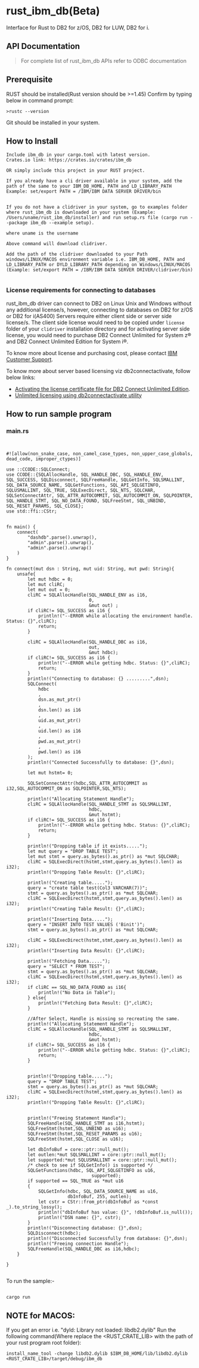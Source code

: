 # rust_ibm_db(Beta)

Interface for Rust to DB2 for z/OS, DB2 for LUW, DB2 for i.

## API Documentation

> For complete list of rust_ibm_db APIs refer to ODBC documentation

## Prerequisite

RUST should be installed(Rust version should be >=1.45)
Confirm by typing below in command prompt:

```
>rustc --version

```

Git should be installed in your system.

## How to Install
```
Include ibm_db in your cargo.toml with latest version.
Crates.io link: https://crates.io/crates/ibm_db

OR simply include this project in your RUST project.

If you already have a cli driver available in your system, add the path of the same to your IBM_DB_HOME, PATH and LD_LIBRARY_PATH
Example: set/export PATH = /IBM/IBM DATA SERVER DRIVER/bin


If you do not have a clidriver in your system, go to examples folder where rust_ibm_db is downloaded in your system (Example: /Users/uname/rust_ibm_db/installer) and run setup.rs file (cargo run --package ibm_db --example setup).

where uname is the username

Above command will download clidriver.

Add the path of the clidriver downloaded to your Path windows/LINUX/MACOS environment variable i.e. IBM_DB_HOME, PATH and LD_LIBRARY_PATH or DYLD_LIBRARY_PATH depending on Windows/LINUX/MACOS
(Example: set/export PATH = /IBM/IBM DATA SERVER DRIVER/clidriver/bin)


```

### <a name="Licenserequirements"></a> License requirements for connecting to databases

rust_ibm_db driver can connect to DB2 on Linux Unix and Windows without any additional license/s, however, connecting to databases on DB2 for z/OS or DB2 for i(AS400) Servers require either client side or server side license/s. The client side license would need to be copied under `license` folder of your `clidriver` installation directory and for activating server side license, you would need to purchase DB2 Connect Unlimited for System z® and DB2 Connect Unlimited Edition for System i®.

To know more about license and purchasing cost, please contact [IBM Customer Support](http://www-05.ibm.com/support/operations/zz/en/selectcountrylang.html).

To know more about server based licensing viz db2connectactivate, follow below links:
* [Activating the license certificate file for DB2 Connect Unlimited Edition](https://www.ibm.com/developerworks/community/blogs/96960515-2ea1-4391-8170-b0515d08e4da/entry/unlimited_licensing_in_non_java_drivers_using_db2connectactivate_utlility1?lang=en).
* [Unlimited licensing using db2connectactivate utility](https://www.ibm.com/developerworks/community/blogs/96960515-2ea1-4391-8170-b0515d08e4da/entry/unlimited_licensing_in_non_java_drivers_using_db2connectactivate_utlility1?lang=en.)

## How to run sample program

### main.rs

```


#![allow(non_snake_case, non_camel_case_types, non_upper_case_globals, dead_code, improper_ctypes)]

use ::CCODE::SQLConnect;
use CCODE::{SQLAllocHandle, SQL_HANDLE_DBC, SQL_HANDLE_ENV, SQL_SUCCESS, SQLDisconnect, SQLFreeHandle, SQLGetInfo, SQLSMALLINT, SQL_DATA_SOURCE_NAME, SQLGetFunctions, SQL_API_SQLGETINFO, SQLUSMALLINT, SQL_TRUE, SQLExecDirect, SQL_NTS, SQLCHAR, SQLSetConnectAttr, SQL_ATTR_AUTOCOMMIT, SQL_AUTOCOMMIT_ON, SQLPOINTER, SQL_HANDLE_STMT, SQL_NO_DATA_FOUND, SQLFreeStmt, SQL_UNBIND, SQL_RESET_PARAMS, SQL_CLOSE};
use std::ffi::CStr;


fn main() {
    connect(
        "dashdb".parse().unwrap(),
        "admin".parse().unwrap(),
        "admin".parse().unwrap()
    )
}

fn connect(mut dsn : String, mut uid: String, mut pwd: String){
    unsafe{
        let mut hdbc = 0;
        let mut cliRC;
        let mut out = 0;
        cliRC = SQLAllocHandle(SQL_HANDLE_ENV as i16,
                               0,
                               &mut out) ;
        if cliRC!= SQL_SUCCESS as i16 {
            println!("--ERROR while allocating the environment handle. Status: {}",cliRC);
            return;
        }

        cliRC = SQLAllocHandle(SQL_HANDLE_DBC as i16,
                               out,
                               &mut hdbc);
        if cliRC!= SQL_SUCCESS as i16 {
            println!("--ERROR while getting hdbc. Status: {}",cliRC);
            return;
        }
        println!("Connecting to database: {} .........",dsn);
        SQLConnect(
            hdbc
            ,
            dsn.as_mut_ptr()
            ,
            dsn.len() as i16
            ,
            uid.as_mut_ptr()
            ,
            uid.len() as i16
            ,
            pwd.as_mut_ptr()
            ,
            pwd.len() as i16
        );
        println!("Connected Successfully to database: {}",dsn);

        let mut hstmt= 0;

        SQLSetConnectAttr(hdbc,SQL_ATTR_AUTOCOMMIT as i32,SQL_AUTOCOMMIT_ON as SQLPOINTER,SQL_NTS);

        println!("Allocating Statement Handle");
        cliRC = SQLAllocHandle(SQL_HANDLE_STMT as SQLSMALLINT,
                               hdbc,
                               &mut hstmt);
        if cliRC!= SQL_SUCCESS as i16 {
            println!("--ERROR while getting hdbc. Status: {}",cliRC);
            return;
        }

        println!("Dropping table if it exists.....");
        let mut query = "DROP TABLE TEST";
        let mut stmt = query.as_bytes().as_ptr() as *mut SQLCHAR;
        cliRC = SQLExecDirect(hstmt,stmt,query.as_bytes().len() as i32);
        println!("Dropping Table Result: {}",cliRC);

        println!("Creating table.....");
        query = "create table test(Col3 VARCHAR(7))";
        stmt = query.as_bytes().as_ptr() as *mut SQLCHAR;
        cliRC = SQLExecDirect(hstmt,stmt,query.as_bytes().len() as i32);
        println!("Creating Table Result: {}",cliRC);

        println!("Inserting Data.....");
        query = "INSERT INTO TEST VALUES ('Binit')";
        stmt = query.as_bytes().as_ptr() as *mut SQLCHAR;

        cliRC = SQLExecDirect(hstmt,stmt,query.as_bytes().len() as i32);
        println!("Inserting Data Result: {}",cliRC);

        println!("Fetching Data.....");
        query = "SELECT * FROM TEST";
        stmt = query.as_bytes().as_ptr() as *mut SQLCHAR;
        cliRC = SQLExecDirect(hstmt,stmt,query.as_bytes().len() as i32);
        if cliRC == SQL_NO_DATA_FOUND as i16{
            println!("No Data in Table");
        } else{
            println!("Fetching Data Result: {}",cliRC);
        }

        //After Select, Handle is missing so recreating the same.
        println!("Allocating Statement Handle");
        cliRC = SQLAllocHandle(SQL_HANDLE_STMT as SQLSMALLINT,
                               hdbc,
                               &mut hstmt);
        if cliRC!= SQL_SUCCESS as i16 {
            println!("--ERROR while getting hdbc. Status: {}",cliRC);
            return;
        }


        println!("Dropping table.....");
        query = "DROP TABLE TEST";
        stmt = query.as_bytes().as_ptr() as *mut SQLCHAR;
        cliRC = SQLExecDirect(hstmt,stmt,query.as_bytes().len() as i32);
        println!("Dropping Table Result: {}",cliRC);


        println!("Freeing Statement Handle");
        SQLFreeHandle(SQL_HANDLE_STMT as i16,hstmt);
        SQLFreeStmt(hstmt,SQL_UNBIND as u16);
        SQLFreeStmt(hstmt,SQL_RESET_PARAMS as u16);
        SQLFreeStmt(hstmt,SQL_CLOSE as u16);

        let dbInfoBuf = core::ptr::null_mut();
        let outlen:*mut SQLSMALLINT = core::ptr::null_mut();
        let supported:*mut SQLUSMALLINT = core::ptr::null_mut();
        /* check to see if SQLGetInfo() is supported */
        SQLGetFunctions(hdbc, SQL_API_SQLGETINFO as u16,
                                supported);
        if supported == SQL_TRUE as *mut u16
        {
            SQLGetInfo(hdbc, SQL_DATA_SOURCE_NAME as u16,
                       dbInfoBuf, 255, outlen);
            let cstr = CStr::from_ptr(dbInfoBuf as *const _).to_string_lossy();
            println!("dbInfoBuf has value: {}", !dbInfoBuf.is_null());
            println!("DSN name: {}", cstr);
        }
        println!("Disconnecting database: {}",dsn);
        SQLDisconnect(hdbc);
        println!("Disconnected Successfully from database: {}",dsn);
        println!("Freeing connection Handle");
        SQLFreeHandle(SQL_HANDLE_DBC as i16,hdbc);
    }

}


```
To run the sample:- 

```

cargo run

```

## NOTE for MACOS:
If you get an error i.e. "dyld: Library not loaded: libdb2.dylib"
Run the following command(Where replace the <RUST_CRATE_LIB> with the path of your rust program root folder):

```
install_name_tool -change libdb2.dylib $IBM_DB_HOME/lib/libdb2.dylib <RUST_CRATE_LIB>/target/debug/ibm_db

```